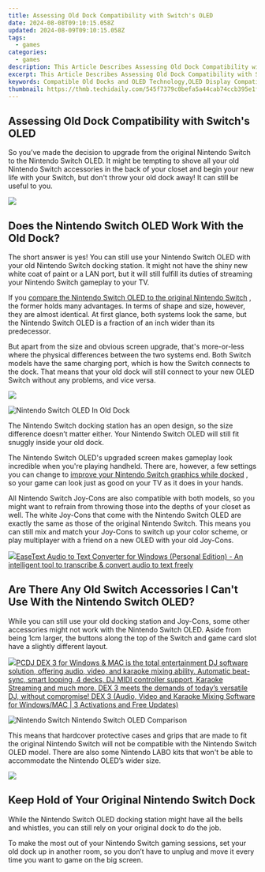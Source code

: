```yaml
---
title: Assessing Old Dock Compatibility with Switch's OLED
date: 2024-08-08T09:10:15.058Z
updated: 2024-08-09T09:10:15.058Z
tags:
  - games
categories:
  - games
description: This Article Describes Assessing Old Dock Compatibility with Switch's OLED
excerpt: This Article Describes Assessing Old Dock Compatibility with Switch's OLED
keywords: Compatible Old Docks and OLED Technology,OLED Display Compatibility Guide,Integrating Old Docks with New OLED Screens,Switch-Compatible OLED Upgrades for Vintage Docks,Retro Tech Compatibility,Evaluating Dock-OLED Connections,Upgrading Old Ports to OLED Compatibility with Switch Products
thumbnail: https://thmb.techidaily.com/545f7379c0befa5a44cab74ccb395e1f4653a53c66c0461613d4a49d7a7f9a57.jpg
---
```


## Assessing Old Dock Compatibility with Switch's OLED

 So you’ve made the decision to upgrade from the original Nintendo Switch to the Nintendo Switch OLED. It might be tempting to shove all your old Nintendo Switch accessories in the back of your closet and begin your new life with your Switch, but don't throw your old dock away! It can still be useful to you.

<!-- affiliate ads begin -->
<a href="https://shop.incomedia.eu/order/checkout.php?PRODS=14095146&QTY=1&AFFILIATE=108875&CART=1"><img src="https://secure.2checkout.com/images/merchant/8b6cc3ee5ec407721ce3bf5ff4c0f56b/PRO_BUY_728x90-EN.jpg" border="0"></a>
<!-- affiliate ads end -->
## Does the Nintendo Switch OLED Work With the Old Dock?

 The short answer is yes! You can still use your Nintendo Switch OLED with your old Nintendo Switch docking station. It might not have the shiny new white coat of paint or a LAN port, but it will still fulfill its duties of streaming your Nintendo Switch gameplay to your TV.

 If you [compare the Nintendo Switch OLED to the original Nintendo Switch](https://www.makeuseof.com/nintendo-switch-vs-switch-oled-model/) , the former holds many advantages. In terms of shape and size, however, they are almost identical. At first glance, both systems look the same, but the Nintendo Switch OLED is a fraction of an inch wider than its predecessor.

 But apart from the size and obvious screen upgrade, that's more-or-less where the physical differences between the two systems end. Both Switch models have the same charging port, which is how the Switch connects to the dock. That means that your old dock will still connect to your new OLED Switch without any problems, and vice versa.

<!-- affiliate ads begin -->
<a href="https://store.nero.com/order/checkout.php?PRODS=42296740&QTY=1&AFFILIATE=108875&CART=1"><img src="https://www.nero.com/nero-com-wAssets/img/banners/2023/biu/Nero_BackItUp_Screen_2.webp" border="0"></a>
<!-- affiliate ads end -->
![Nintendo Switch OLED In Old Dock](https://static1.makeuseofimages.com/wordpress/wp-content/uploads/2022/08/Nintendo-Switch-OLED-In-Old-Dock.jpg)

 The Nintendo Switch docking station has an open design, so the size difference doesn’t matter either. Your Nintendo Switch OLED will still fit snuggly inside your old dock.

 The Nintendo Switch OLED's upgraded screen makes gameplay look incredible when you're playing handheld. There are, however, a few settings you can change to [improve your Nintendo Switch graphics while docked](https://www.makeuseof.com/improve-nintendo-switch-docked-graphics/) , so your game can look just as good on your TV as it does in your hands.

 All Nintendo Switch Joy-Cons are also compatible with both models, so you might want to refrain from throwing those into the depths of your closet as well. The white Joy-Cons that come with the Nintendo Switch OLED are exactly the same as those of the original Nintendo Switch. This means you can still mix and match your Joy-Cons to switch up your color scheme, or play multiplayer with a friend on a new OLED with your old Joy-Cons.

<!-- affiliate ads begin -->
<a href="https://secure.2checkout.com/order/checkout.php?PRODS=40203538&QTY=1&AFFILIATE=108875&CART=1"><img src="https://secure.avangate.com/images/merchant/cc4b82e826b52ec41c810301548e8f48/products/audio-to-text-transcription-software.png" border="0">EaseText Audio to Text Converter for Windows (Personal Edition) - An intelligent tool to transcribe & convert audio to text freely </a>
<!-- affiliate ads end -->
## Are There Any Old Switch Accessories I Can't Use With the Nintendo Switch OLED?

 While you can still use your old docking station and Joy-Cons, some other accessories might not work with the Nintendo Switch OLED. Aside from being 1cm larger, the buttons along the top of the Switch and game card slot have a slightly different layout.

<!-- affiliate ads begin -->
<a href="https://shop.pcdj.com/order/checkout.php?PRODS=4698824&QTY=1&AFFILIATE=108875&CART=1"> <img src="https://secure.avangate.com/images/merchant/47f4b6321e9fd8e8f7326a6adc1a7c1e/products/dex3pro-screenshot-homepage.png" border="0">PCDJ DEX 3 for Windows & MAC is the total entertainment DJ software solution, offering audio, video, and karaoke mixing ability. Automatic beat-sync, smart looping, 4 decks, DJ MIDI controller support, Karaoke Streaming and much more. 
DEX 3 meets the demands of today’s versatile DJ, without compromise! 
DEX 3 (Audio, Video and Karaoke Mixing Software for Windows/MAC | 3 Activations and Free Updates)</a>
<!-- affiliate ads end -->
![Nintendo Switch Nintendo Switch OLED Comparison](https://static1.makeuseofimages.com/wordpress/wp-content/uploads/2022/08/Nintendo-Switch-Nintendo-Switch-OLED-Comparison.jpg)

 This means that hardcover protective cases and grips that are made to fit the original Nintendo Switch will not be compatible with the Nintendo Switch OLED model. There are also some Nintendo LABO kits that won't be able to accommodate the Nintendo OLED’s wider size.

<!-- affiliate ads begin -->
<a href="https://shop.mondly.com/affiliate.php?ACCOUNT=ATISTUDI&AFFILIATE=108875&PATH=https%3A%2F%2Fwww.mondly.com%3FAFFILIATE%3D108875%26RESOURCE%3D%2BGeneral%2B970x90%2B"><img src="https://secure.avangate.com/images/merchant/69c418c33ec2e1a4267fa9bb77fa1428/general-970x90.gif" border="0"></a>
<!-- affiliate ads end -->
## Keep Hold of Your Original Nintendo Switch Dock

 While the Nintendo Switch OLED docking station might have all the bells and whistles, you can still rely on your original dock to do the job.

 To make the most out of your Nintendo Switch gaming sessions, set your old dock up in another room, so you don’t have to unplug and move it every time you want to game on the big screen.


<ins class="adsbygoogle"
     style="display:block"
     data-ad-format="autorelaxed"
     data-ad-client="ca-pub-7571918770474297"
     data-ad-slot="1223367746"></ins>



<ins class="adsbygoogle"
     style="display:block"
     data-ad-client="ca-pub-7571918770474297"
     data-ad-slot="8358498916"
     data-ad-format="auto"
     data-full-width-responsive="true"></ins>




